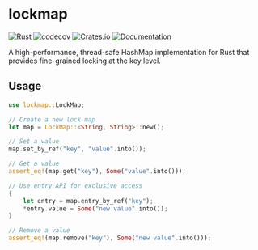 # lockmap

[![Rust](https://github.com/SF-Zhou/lockmap/actions/workflows/rust.yml/badge.svg)](https://github.com/SF-Zhou/lockmap/actions/workflows/rust.yml)
[![codecov](https://codecov.io/gh/SF-Zhou/lockmap/graph/badge.svg?token=7U9JFC64U4)](https://codecov.io/gh/SF-Zhou/lockmap)
[![Crates.io](https://img.shields.io/crates/v/lockmap.svg)](https://crates.io/crates/lockmap)
[![Documentation](https://docs.rs/lockmap/badge.svg)](https://docs.rs/lockmap)

A high-performance, thread-safe HashMap implementation for Rust that provides fine-grained locking at the key level.

## Usage

```rust
use lockmap::LockMap;

// Create a new lock map
let map = LockMap::<String, String>::new();

// Set a value
map.set_by_ref("key", "value".into());

// Get a value
assert_eq!(map.get("key"), Some("value".into()));

// Use entry API for exclusive access
{
    let entry = map.entry_by_ref("key");
    *entry.value = Some("new value".into());
}

// Remove a value
assert_eq!(map.remove("key"), Some("new value".into()));
```
